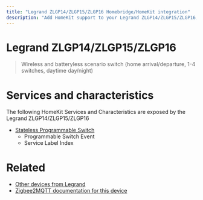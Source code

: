 ```yaml
---
title: "Legrand ZLGP14/ZLGP15/ZLGP16 Homebridge/HomeKit integration"
description: "Add HomeKit support to your Legrand ZLGP14/ZLGP15/ZLGP16, using Homebridge, Zigbee2MQTT and homebridge-z2m."
---
```

<!---
This file has been GENERATED using src/docgen/docgen.ts
DO NOT EDIT THIS FILE MANUALLY!
-->
# Legrand ZLGP14/ZLGP15/ZLGP16
> Wireless and batteryless scenario switch (home arrival/departure, 1-4 switches, daytime day/night)


# Services and characteristics
The following HomeKit Services and Characteristics are exposed by
the Legrand ZLGP14/ZLGP15/ZLGP16

* [Stateless Programmable Switch](../../action.md)
  * Programmable Switch Event
  * Service Label Index


# Related
* [Other devices from Legrand](../index.md#legrand)
* [Zigbee2MQTT documentation for this device](https://www.zigbee2mqtt.io/devices/ZLGP14_ZLGP15_ZLGP16.html)